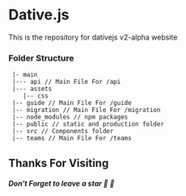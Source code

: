 # Dative.js

This is the repository for dativejs v2-alpha website

### Folder Structure

```treeview
 |- main
 |--- api // Main File For /api
 |--- assets
    |-- css
 |-- guide // Main File For /guide
 |-- migration // Main File For /migration
 |-- node_modules // npm packages
 |-- public // static and production folder
 |-- src // Components folder
 |-- teams // Main File For /teams

```



## Thanks For Visiting 

##### Don't Forget to leave a star 🌟 🥰